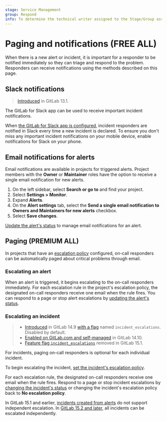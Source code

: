 ```yaml
---
stage: Service Management
group: Respond
info: To determine the technical writer assigned to the Stage/Group associated with this page, see https://handbook.gitlab.com/handbook/product/ux/technical-writing/#assignments
---
```


# Paging and notifications **(FREE ALL)**

When there is a new alert or incident, it is important for a responder to be notified
immediately so they can triage and respond to the problem. Responders can receive
notifications using the methods described on this page.

## Slack notifications

> [Introduced](https://gitlab.com/gitlab-org/gitlab/-/issues/216326) in GitLab 13.1.

The GitLab for Slack app can be used to receive important incident notifications.

When [the GitLab for Slack app is configured](slack.md), incident responders are notified in Slack
every time a new incident is declared. To ensure you don't miss any important incident notifications
on your mobile device, enable notifications for Slack on your phone.

## Email notifications for alerts

Email notifications are available in projects for triggered alerts. Project
members with the **Owner** or **Maintainer** roles have the option to receive
a single email notification for new alerts.

1. On the left sidebar, select **Search or go to** and find your project.
1. Select **Settings > Monitor**.
1. Expand **Alerts**.
1. On the **Alert settings** tab, select the
   **Send a single email notification to Owners and Maintainers for new alerts** checkbox.
1. Select **Save changes**.

[Update the alert's status](alerts.md#change-an-alerts-status) to manage email notifications for an alert.

## Paging **(PREMIUM ALL)**

In projects that have an [escalation policy](escalation_policies.md) configured, on-call responders
can be automatically paged about critical problems through email.

### Escalating an alert

When an alert is triggered, it begins escalating to the on-call responders immediately.
For each escalation rule in the project's escalation policy, the designated on-call
responders receive one email when the rule fires. You can respond to a page
or stop alert escalations by [updating the alert's status](alerts.md#change-an-alerts-status).

### Escalating an incident

> - [Introduced](https://gitlab.com/groups/gitlab-org/-/epics/5716) in GitLab 14.9 [with a flag](../../administration/feature_flags.md) named `incident_escalations`. Disabled by default.
> - [Enabled on GitLab.com and self-managed](https://gitlab.com/gitlab-org/gitlab/-/issues/345769) in GitLab 14.10.
> - [Feature flag `incident_escalations`](https://gitlab.com/gitlab-org/gitlab/-/issues/345769) removed in GitLab 15.1.

For incidents, paging on-call responders is optional for each individual incident.

To begin escalating the incident, [set the incident's escalation policy](manage_incidents.md#change-escalation-policy).

For each escalation rule, the designated on-call responders receive one email when
the rule fires. Respond to a page or stop incident escalations by
[changing the incident's status](manage_incidents.md#change-status) or
changing the incident's escalation policy back to **No escalation policy**.

In GitLab 15.1 and earlier, [incidents created from alerts](manage_incidents.md#from-an-alert)
do not support independent escalation. In [GitLab 15.2 and later](https://gitlab.com/gitlab-org/gitlab/-/issues/356057),
all incidents can be escalated independently.
